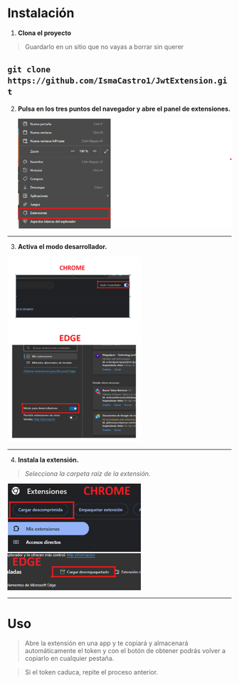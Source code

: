 # Instalación

1. **Clona el proyecto**
>Guardarlo en un sitio que no vayas a borrar sin querer

`git clone https://github.com/IsmaCastro1/JwtExtension.git`
---

2. **Pulsa en los tres puntos del navegador y abre el panel de extensiones.**

    ![Extensiones](img/image.png)

---

3. **Activa el modo desarrollador.**

<p float="left">
  <img src="img/chrome.png" width="300" />
  <img src="img/edge.png" width="300" /> 
</p>

---

4. **Instala la extensión.**

  >*Selecciona la carpeta raíz de la extensión.*

<p></p>

<p float="left">
  <img src="img/extensionChrome.png" width="300" />
  <img src="img/extensionEdge.png" width="300" /> 
</p>

---


# Uso
>Abre la extensión en una app y te copiará y almacenará automáticamente el token y con el botón de obtener podrás volver a copiarlo en cualquier pestaña.

>Si el token caduca, repite el proceso anterior.





